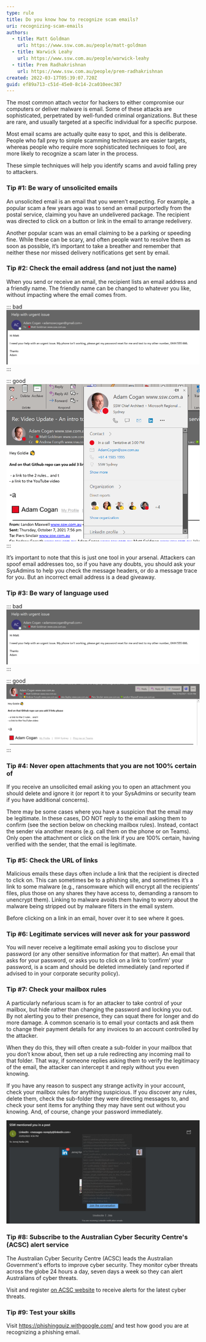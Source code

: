 ```yaml
---
type: rule
title: Do you know how to recognize scam emails?
uri: recognizing-scam-emails
authors:
  - title: Matt Goldman
    url: https://www.ssw.com.au/people/matt-goldman
  - title: Warwick Leahy
    url: https://www.ssw.com.au/people/warwick-leahy
  - title: Prem Radhakrishnan
    url: https://www.ssw.com.au/people/prem-radhakrishnan
created: 2022-03-17T05:39:07.720Z
guid: ef89a713-c51d-45e0-8c14-2ca010eec387
---
```

The most common attach vector for hackers to either compromise our computers or deliver malware is email. Some of these attacks are sophisticated, perpetrated by well-funded criminal organizations. But these are rare, and usually targeted at a specific individual for a specific purpose.

<!--endintro-->

Most email scams are actually quite easy to spot, and this is deliberate. People who fall prey to simple scamming techniques are easier targets, whereas people who require more sophisticated techniques to fool, are more likely to recognize a scam later in the process.

These simple techniques will help you identify scams and avoid falling prey to attackers.

### Tip #1: Be wary of unsolicited emails

An unsolicited email is an email that you weren’t expecting. For example, a popular scam a few years ago was to send an email purportedly from the postal service, claiming you have an undelivered package. The recipient was directed to click on a button or link in the email to arrange redelivery.

Another popular scam was an email claiming to be a parking or speeding fine. While these can be scary, and often people want to resolve them as soon as possible, it’s important to take a breather and remember that neither these nor missed delivery notifications get sent by email.

### Tip #2: Check the email address (and not just the name)

When you send or receive an email, the recipient lists an email address and a friendly name. The friendly name can be changed to whatever you like, without impacting where the email comes from.

::: bad
![Bad example – The name says Adam Cogan, but the email address is a Gmail account](/rules/recognizing-scam-emails/email-scam-name.png)
:::

::: good
![Good example – The email address is correct, and in this case as it’s internal, the sender’s profile picture is shown](/rules/recognizing-scam-emails/good-email-example.png)
:::

It’s important to note that this is just one tool in your arsenal. Attackers can spoof email addresses too, so if you have any doubts, you should ask your SysAdmins to help you check the message headers, or do a message trace for you. But an incorrect email address is a dead giveaway.

### Tip #3: Be wary of language used

::: bad
![Bad example – The attacker has referred to the recipient as ‘Matt’, which the sender does not call him](/rules/recognizing-scam-emails/bad-language-example.png)
:::

::: good
![Good example – Easy to distinguish as the sender refers to the recipient as ‘Goldie’ and includes the sender’s signature use of emoji](/rules/recognizing-scam-emails/good-language-example.png)
:::

### Tip #4: Never open attachments that you are not 100% certain of

If you receive an unsolicited email asking you to open an attachment you should delete and ignore it (or report it to your SysAdmins or security team if you have additional concerns).

There may be some cases where you have a suspicion that the email may be legitimate. In these cases, DO NOT reply to the email asking them to confirm (see the section below on checking mailbox rules). Instead, contact the sender via another means (e.g. call them on the phone or on Teams). Only open the attachment or click on the link if you are 100% certain, having verified with the sender, that the email is legitimate.

### Tip #5: Check the URL of links

Malicious emails these days often include a link that the recipient is directed to click on. This can sometimes be to a phishing site, and sometimes it’s a link to some malware (e.g., ransomware which will encrypt all the recipients’ files, plus those on any shares they have access to, demanding a ransom to unencrypt them). Linking to malware avoids them having to worry about the malware being stripped out by malware filters in the email system.

Before clicking on a link in an email, hover over it to see where it goes. 

### Tip #6: Legitimate services will never ask for your password

You will never receive a legitimate email asking you to disclose your password (or any other sensitive information for that matter). An email that asks for your password, or asks you to click on a link to ‘confirm’ your password, is a scam and should be deleted immediately (and reported if advised to in your corporate security policy).

### Tip #7: Check your mailbox rules

A particularly nefarious scam is for an attacker to take control of your mailbox, but hide rather than changing the password and locking you out. By not alerting you to their presence, they can squat there for longer and do more damage. A common scenario is to email your contacts and ask them to change their payment details for any invoices to an account controlled by the attacker.

When they do this, they will often create a sub-folder in your mailbox that you don’t know about, then set up a rule redirecting any incoming mail to that folder. That way, if someone replies asking them to verify the legitimacy of the email, the attacker can intercept it and reply without you even knowing.

If you have any reason to suspect any strange activity in your account, check your mailbox rules for anything suspicious. If you discover any rules, delete them, check the sub-folder they were directing messages to, and check your sent items for anything they may have sent out without you knowing. And, of course, change your password immediately.

![Figure: Some URLs are harder to identify because of a safelink service](/rules/recognizing-scam-emails/hard-to-catch-safelink.png)

### Tip #8: Subscribe to the Australian Cyber Security Centre's (ACSC) alert service

The Australian Cyber Security Centre (ACSC) leads the Australian Government's efforts to improve cyber security.  They monitor cyber threats across the globe 24 hours a day, seven days a week so they can alert Australians of cyber threats.

Visit and register [on ACSC website](https://www.cyber.gov.au/acsc/register) to receive alerts for the latest cyber threats.

### Tip #9: Test your skills

Visit https://phishingquiz.withgoogle.com/ and test how good you are at recognizing a phishing email.

